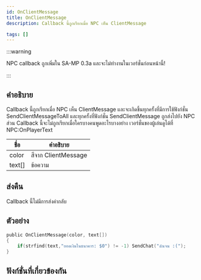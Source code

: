 ```yaml
---
id: OnClientMessage
title: OnClientMessage
description: Callback นี้ถูกเรียกเมื่อ NPC เห็น ClientMessage

tags: []
---
```


:::warning

NPC callback ถูกเพิ่มใน SA-MP 0.3a และจะไม่ทำงานในเวอร์ชั่นก่อนหน้านี้!

:::

## คำอธิบาย

Callback นี้ถูกเรียกเมื่อ NPC เห็น ClientMessage และจะเกิดขึ้นทุกครั้งที่มีการใช้ฟังก์ชั่น SendClientMessageToAll และทุกครั้งที่ฟังก์ชั่น SendClientMessage ถูกส่งไปยัง NPC ส่วน Callback นี้จะไม่ถูกเรียกเมื่อใครบางคนพูดอะไรบางอย่าง เวอร์ชั่นของผู้เล่นดูได้ที่ NPC:OnPlayerText

| ชื่อ     | คำอธิบาย                         |
| ------ | ------------------------------- |
| color  | สีจาก ClientMessage              |
| text[] | ข้อความ                          |

## ส่งคืน

Callback นี้ไม่มีการส่งค่ากลับ

## ตัวอย่าง

```c
public OnClientMessage(color, text[])
{
    if(strfind(text,"ยอดเงินในธนาคาร: $0") != -1) SendChat("ฉันจน :(");
}
```

## ฟังก์ชั่นที่เกี่ยวข้องกัน
